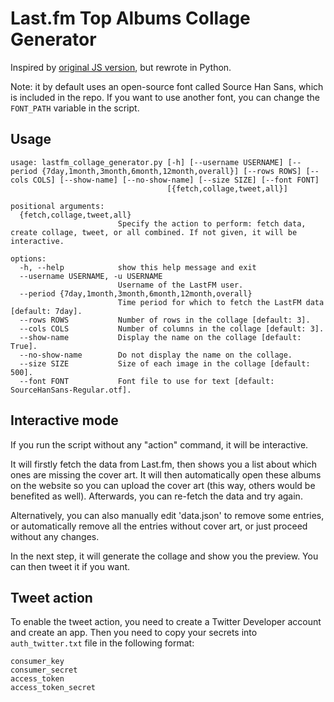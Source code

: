 Last.fm Top Albums Collage Generator
====================================

Inspired by [original JS version](https://github.com/awhite/lastfm-collage-generator), but rewrote in Python.

Note: it by default uses an open-source font called Source Han Sans, which is included in the repo. If you want to use another font, you can change the `FONT_PATH` variable in the script.

Usage
-----

```
usage: lastfm_collage_generator.py [-h] [--username USERNAME] [--period {7day,1month,3month,6month,12month,overall}] [--rows ROWS] [--cols COLS] [--show-name] [--no-show-name] [--size SIZE] [--font FONT]
                                   [{fetch,collage,tweet,all}]

positional arguments:
  {fetch,collage,tweet,all}
                        Specify the action to perform: fetch data, create collage, tweet, or all combined. If not given, it will be interactive.

options:
  -h, --help            show this help message and exit
  --username USERNAME, -u USERNAME
                        Username of the LastFM user.
  --period {7day,1month,3month,6month,12month,overall}
                        Time period for which to fetch the LastFM data [default: 7day].
  --rows ROWS           Number of rows in the collage [default: 3].
  --cols COLS           Number of columns in the collage [default: 3].
  --show-name           Display the name on the collage [default: True].
  --no-show-name        Do not display the name on the collage.
  --size SIZE           Size of each image in the collage [default: 500].
  --font FONT           Font file to use for text [default: SourceHanSans-Regular.otf].
```

Interactive mode
----------------

If you run the script without any "action" command, it will be interactive.

It will firstly fetch the data from Last.fm, then shows you a list about which ones are missing the cover art. It will then automatically open these albums on the website so you can upload the cover art (this way, others would be benefited as well). Afterwards, you can re-fetch the data and try again.

Alternatively, you can also manually edit 'data.json' to remove some entries, or automatically remove all the entries without cover art, or just proceed without any changes.

In the next step, it will generate the collage and show you the preview. You can then tweet it if you want.


Tweet action
------------

To enable the tweet action, you need to create a Twitter Developer account and create an app. Then you need to copy your secrets into `auth_twitter.txt` file in the following format:

```
consumer_key
consumer_secret
access_token
access_token_secret
```